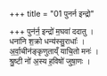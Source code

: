+++
title = "01 पुनर्न इन्द्रो"

+++
पुन॑र्न॒ इन्द्रो॑ म॒घवा॑ ददातु ।  
धना॑नि श॒क्रो धन्य॑स्सु॒राधाः᳚ ।   
अ॒र्वा॒चीन॑ङ्कृणुताय्ँ याचि॒तो मनः॑ ।  
श्रु॒ष्टी नो॑ अ॒स्य ह॒विषो॑ जुषा॒णः ।  
